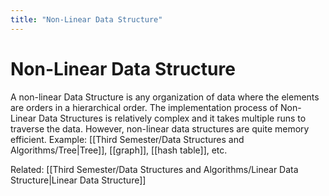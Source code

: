 ```yaml
---
title: "Non-Linear Data Structure"
---
```

# Non-Linear Data Structure

A non-linear Data Structure is any organization of data where the elements are orders in a hierarchical order. The implementation process of Non-Linear Data Structures is relatively complex and it takes multiple runs to traverse the data. However, non-linear data structures are quite memory efficient. Example: [[Third Semester/Data Structures and Algorithms/Tree|Tree]], [[graph]], [[hash table]], etc.

Related: [[Third Semester/Data Structures and Algorithms/Linear Data Structure|Linear Data Structure]]